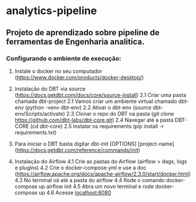 # analytics-pipeline

## Projeto de aprendizado sobre pipeline de ferramentas de Engenharia analitica.

### Configurando o ambiente de execução:

1. Instale o docker no seu computador (https://www.docker.com/products/docker-desktop/)
2. Instalação do DBT via source (https://docs.getdbt.com/docs/core/source-install)
  2.1 Criar uma pasta chamada dbt-project
  2.1 Vamos criar um ambiente virtual chamado dbt-env (python -venv dbt-env)
  2.2 Ativar o dbt-env (source dbt-env/Scripts/activate)
  2.3 Clonar o repo do DBT na pasta (git clone https://github.com/dbt-labs/dbt-core.git)
  2.4 Navegar até a pasta DBT-CORE (cd dbt-core)
  2.5 Instalar os requirements (pip install -r requirements.txt)
 3. Para iniciar o DBT basta digitar dbt-init [OPTIONS] [project-name] (https://docs.getdbt.com/reference/commands/init)
 
 4. Instalação do Airflow
  4.1 Crie as pastas do Airflow (airflow > dags, logs e plugins)
  4.2 Crie o docker-compose.yml e use a doc (https://airflow.apache.org/docs/apache-airflow/2.3.0/start/docker.html)
  4.3 No terminal vá até a pasta do airflow
  4.4 Rode o comando docker-compose up airflow init
  4.5 Abra um novo terminal e rode docker-compose up
  4.6 Acesse [localhost:8080](http://localhost:8080/home)
